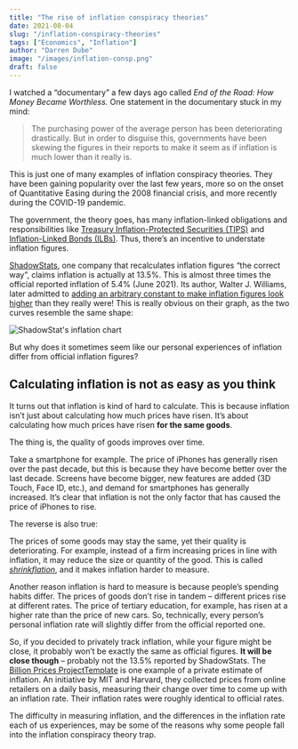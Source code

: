 ```yaml
---
title: "The rise of inflation conspiracy theories"
date: 2021-08-04
slug: "/inflation-conspiracy-theories"
tags: ["Economics", "Inflation"]
author: "Darren Dube"
image: "/images/inflation-consp.png"
draft: false
---
```



I watched a “documentary” a few days ago called *End of the Road: How Money Became Worthless.* One statement in the documentary stuck in my mind: 

> The purchasing power of the average person has been deteriorating drastically. But in order to disguise this, governments have been skewing the figures in their reports to make it seem as if inflation is much lower than it really is.

This is just one of many examples of inflation conspiracy theories. They have been gaining popularity over the last few years, more so on the onset of Quantitative Easing during the 2008 financial crisis, and more recently during the COVID-19 pandemic.

The government, the theory goes, has many inflation-linked obligations and responsibilities like [Treasury Inflation-Protected Securities (TIPS)](https://www.investopedia.com/terms/t/tips.asp) and [Inflation-Linked Bonds (ILBs)](https://www.investopedia.com/articles/bonds/09/inflation-linked-bonds.asp). Thus, there’s an incentive to understate inflation figures.

[ShadowStats](http://www.shadowstats.com/), one company that recalculates inflation figures “the correct way”, claims inflation is actually at 13.5%. This is almost three times the official reported inflation of 5.4% (June 2021). Its author, Walter J. Williams, later admitted to [adding an arbitrary constant to make inflation figures look higher](https://azizonomics.com/2013/06/01/the-trouble-with-shadowstats/) than they really were! This is really obvious on their graph, as the two curves resemble the same shape:

![ShadowStat's inflation chart](http://azizonomics.files.wordpress.com/2013/06/alt-cpi-home2-1.gif)

But why does it sometimes seem like our personal experiences of inflation differ from official inflation figures?

## Calculating inflation is not as easy as you think

It turns out that inflation is kind of hard to calculate. This is because inflation isn’t just about calculating how much prices have risen. It’s about calculating how much prices have risen **for the same goods**. 

The thing is, the quality of goods improves over time. 

Take a smartphone for example. The price of iPhones has generally risen over the past decade, but this is because they have become better over the last decade. Screens have become bigger, new features are added (3D Touch, Face ID, etc.), and demand for smartphones has generally increased. It’s clear that inflation is not the only factor that has caused the price of iPhones to rise.

The reverse is also true:

The prices of some goods may stay the same, yet their quality is deteriorating. For example, instead of a firm increasing prices in line with inflation, it may reduce the size or quantity of the good. This is called *[shrinkflation](https://corporatefinanceinstitute.com/resources/knowledge/economics/shrinkflation/)*, and it makes inflation harder to measure.

Another reason inflation is hard to measure is because people’s spending habits differ. The prices of goods don’t rise in tandem – different prices rise at different rates. The price of tertiary education, for example, has risen at a higher rate than the price of new cars. So, technically, every person’s personal inflation rate will slightly differ from the official reported one.

So, if you decided to privately track inflation, while your figure might be close, it probably won’t be exactly the same as official figures. **It will be close though** – probably not the 13.5% reported by ShadowStats. The [Billion Prices ProjectTemplate](http://www.thebillionpricesproject.com/) is one example of a private estimate of inflation. An initiative by MIT and Harvard, they collected prices from online retailers on a daily basis, measuring their change over time to come up with an inflation rate. Their inflation rates were roughly identical to official rates.

The difficulty in measuring inflation, and the differences in the inflation rate each of us experiences, may be some of the reasons why some people fall into the inflation conspiracy theory trap.
